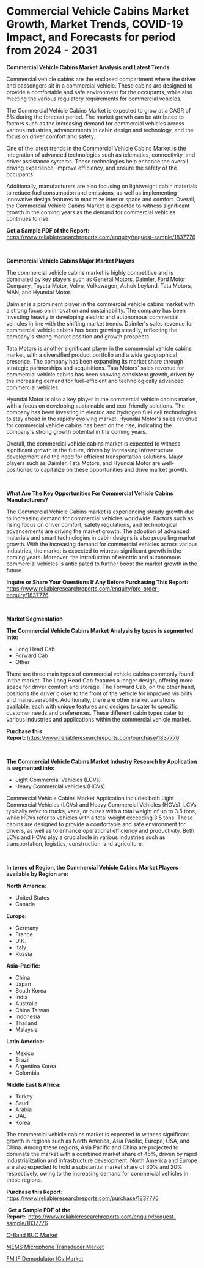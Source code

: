 <p><h1>Commercial Vehicle Cabins Market Growth, Market Trends, COVID-19 Impact, and Forecasts for period from 2024 - 2031</h1></p><p><strong>Commercial Vehicle Cabins Market Analysis and Latest Trends</strong></p>
<p><p>Commercial vehicle cabins are the enclosed compartment where the driver and passengers sit in a commercial vehicle. These cabins are designed to provide a comfortable and safe environment for the occupants, while also meeting the various regulatory requirements for commercial vehicles.</p><p>The Commercial Vehicle Cabins Market is expected to grow at a CAGR of 5% during the forecast period. The market growth can be attributed to factors such as the increasing demand for commercial vehicles across various industries, advancements in cabin design and technology, and the focus on driver comfort and safety.</p><p>One of the latest trends in the Commercial Vehicle Cabins Market is the integration of advanced technologies such as telematics, connectivity, and driver assistance systems. These technologies help enhance the overall driving experience, improve efficiency, and ensure the safety of the occupants.</p><p>Additionally, manufacturers are also focusing on lightweight cabin materials to reduce fuel consumption and emissions, as well as implementing innovative design features to maximize interior space and comfort. Overall, the Commercial Vehicle Cabins Market is expected to witness significant growth in the coming years as the demand for commercial vehicles continues to rise.</p></p>
<p><strong>Get a Sample PDF of the Report:&nbsp;</strong> <a href="https://www.reliableresearchreports.com/enquiry/request-sample/1837776">https://www.reliableresearchreports.com/enquiry/request-sample/1837776</a></p>
<p>&nbsp;</p>
<p><strong>Commercial Vehicle Cabins Major Market Players</strong></p>
<p><p>The commercial vehicle cabins market is highly competitive and is dominated by key players such as General Motors, Daimler, Ford Motor Company, Toyota Motor, Volvo, Volkswagen, Ashok Leyland, Tata Motors, MAN, and Hyundai Motor.</p><p>Daimler is a prominent player in the commercial vehicle cabins market with a strong focus on innovation and sustainability. The company has been investing heavily in developing electric and autonomous commercial vehicles in line with the shifting market trends. Daimler's sales revenue for commercial vehicle cabins has been growing steadily, reflecting the company's strong market position and growth prospects.</p><p>Tata Motors is another significant player in the commercial vehicle cabins market, with a diversified product portfolio and a wide geographical presence. The company has been expanding its market share through strategic partnerships and acquisitions. Tata Motors' sales revenue for commercial vehicle cabins has been showing consistent growth, driven by the increasing demand for fuel-efficient and technologically advanced commercial vehicles.</p><p>Hyundai Motor is also a key player in the commercial vehicle cabins market, with a focus on developing sustainable and eco-friendly solutions. The company has been investing in electric and hydrogen fuel cell technologies to stay ahead in the rapidly evolving market. Hyundai Motor's sales revenue for commercial vehicle cabins has been on the rise, indicating the company's strong growth potential in the coming years.</p><p>Overall, the commercial vehicle cabins market is expected to witness significant growth in the future, driven by increasing infrastructure development and the need for efficient transportation solutions. Major players such as Daimler, Tata Motors, and Hyundai Motor are well-positioned to capitalize on these opportunities and drive market growth.</p></p>
<p>&nbsp;</p>
<p><strong>What Are The Key Opportunities For Commercial Vehicle Cabins Manufacturers?</strong></p>
<p><p>The Commercial Vehicle Cabins market is experiencing steady growth due to increasing demand for commercial vehicles worldwide. Factors such as rising focus on driver comfort, safety regulations, and technological advancements are driving the market growth. The adoption of advanced materials and smart technologies in cabin designs is also propelling market growth. With the increasing demand for commercial vehicles across various industries, the market is expected to witness significant growth in the coming years. Moreover, the introduction of electric and autonomous commercial vehicles is anticipated to further boost the market growth in the future.</p></p>
<p><strong>Inquire or Share Your Questions If Any Before Purchasing This Report:</strong> <a href="https://www.reliableresearchreports.com/enquiry/pre-order-enquiry/1837776">https://www.reliableresearchreports.com/enquiry/pre-order-enquiry/1837776</a></p>
<p>&nbsp;</p>
<p><strong>Market Segmentation</strong></p>
<p><strong>The Commercial Vehicle Cabins Market Analysis by types is segmented into:</strong></p>
<p><ul><li>Long Head Cab</li><li>Forward Cab</li><li>Other</li></ul></p>
<p><p>There are three main types of commercial vehicle cabins commonly found in the market. The Long Head Cab features a longer design, offering more space for driver comfort and storage. The Forward Cab, on the other hand, positions the driver closer to the front of the vehicle for improved visibility and maneuverability. Additionally, there are other market variations available, each with unique features and designs to cater to specific customer needs and preferences. These different cabin types cater to various industries and applications within the commercial vehicle market.</p></p>
<p><strong>Purchase this Report:&nbsp;</strong><a href="https://www.reliableresearchreports.com/purchase/1837776">https://www.reliableresearchreports.com/purchase/1837776</a></p>
<p>&nbsp;</p>
<p><strong>The Commercial Vehicle Cabins Market Industry Research by Application is segmented into:</strong></p>
<p><ul><li>Light Commercial Vehicles (LCVs)</li><li>Heavy Commercial vehicles (HCVs)</li></ul></p>
<p><p>Commercial Vehicle Cabins Market Application includes both Light Commercial Vehicles (LCVs) and Heavy Commercial Vehicles (HCVs). LCVs typically refer to trucks, vans, or buses with a total weight of up to 3.5 tons, while HCVs refer to vehicles with a total weight exceeding 3.5 tons. These cabins are designed to provide a comfortable and safe environment for drivers, as well as to enhance operational efficiency and productivity. Both LCVs and HCVs play a crucial role in various industries such as transportation, logistics, construction, and agriculture.</p></p>
<p>&nbsp;</p>
<p><strong>In terms of Region, the Commercial Vehicle Cabins Market Players available by Region are:</strong></p>
<p>
    <p> <strong> North America: </strong>
        <ul>
            <li>United States</li>
            <li>Canada</li>
        </ul>
        </p> 
    <p> <strong> Europe: </strong>
        <ul>
            <li>Germany</li>
            <li>France</li>
            <li>U.K.</li>
            <li>Italy</li>
            <li>Russia</li>
        </ul>
        </p> 
    <p> <strong> Asia-Pacific: </strong>
        <ul>
            <li>China</li>
            <li>Japan</li>
            <li>South Korea</li>
            <li>India</li>
            <li>Australia</li>
            <li>China Taiwan</li>
            <li>Indonesia</li>
            <li>Thailand</li>
            <li>Malaysia</li>
        </ul>
        </p> 
    <p> <strong> Latin America: </strong>
        <ul>
            <li>Mexico</li>
            <li>Brazil</li>
            <li>Argentina Korea</li>
            <li>Colombia</li>
        </ul>
        </p> 
    <p> <strong> Middle East & Africa: </strong>
        <ul>
            <li>Turkey</li>
            <li>Saudi</li>
            <li>Arabia</li>
            <li>UAE</li>
            <li>Korea</li>
        </ul>
    </p>
    </p>
<p><p>The commercial vehicle cabins market is expected to witness significant growth in regions such as North America, Asia Pacific, Europe, USA, and China. Among these regions, Asia Pacific and China are projected to dominate the market with a combined market share of 45%, driven by rapid industrialization and infrastructure development. North America and Europe are also expected to hold a substantial market share of 30% and 20% respectively, owing to the increasing demand for commercial vehicles in these regions.</p></p>
<p><strong>Purchase this Report: </strong><a href="https://www.reliableresearchreports.com/purchase/1837776">https://www.reliableresearchreports.com/purchase/1837776</a></p>
<p>&nbsp;<strong>Get a Sample PDF of the Report:&nbsp;&nbsp;</strong><a href="https://www.reliableresearchreports.com/enquiry/request-sample/1837776">https://www.reliableresearchreports.com/enquiry/request-sample/1837776</a></p>
<p><strong></strong></p>
<p><p><a href="https://view.publitas.com/reportprime-1/c-band-buc-market-centers-on-aspects-such-as-market-growth-market-share-market-opportunity-and-projected-forecasts-spanning-from-2023-to-2030/">C-Band BUC Market</a></p><p><a href="https://view.publitas.com/reportprime-1/mems-microphone-transducer-market-size-market-trends-and-growth-outlook-forecasted-for-period-from-2023-to-2030/">MEMS Microphone Transducer Market</a></p><p><a href="https://view.publitas.com/reportprime-1/insights-into-fm-if-demodulator-ics-market-size-analysing-market-share-trends-and-growth-from-2023-to-2030/">FM IF Demodulator ICs Market</a></p></p>